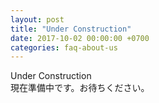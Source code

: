 ```yaml
---
layout: post
title: "Under Construction"
date: 2017-10-02 00:00:00 +0700
categories: faq-about-us
---
```

Under Construction<br>
現在準備中です。お待ちください。
